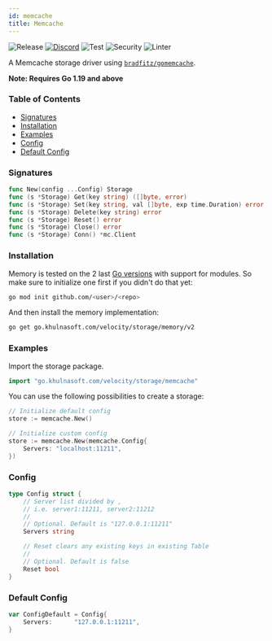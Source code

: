```yaml
---
id: memcache
title: Memcache
---
```


![Release](https://img.shields.io/github/v/tag/khulnasoft/storage?filter=memcache*)
[![Discord](https://img.shields.io/discord/704680098577514527?style=flat&label=%F0%9F%92%AC%20discord&color=00ACD7)](https://khulnasoft.com/discord)
![Test](https://img.shields.io/github/actions/workflow/status/khulnasoft/storage/test-memcache.yml?label=Tests)
![Security](https://img.shields.io/github/actions/workflow/status/khulnasoft/storage/gosec.yml?label=Security)
![Linter](https://img.shields.io/github/actions/workflow/status/khulnasoft/storage/linter.yml?label=Linter)

A Memcache storage driver using [`bradfitz/gomemcache`](https://github.com/bradfitz/gomemcache).

**Note: Requires Go 1.19 and above**

### Table of Contents
- [Signatures](#signatures)
- [Installation](#installation)
- [Examples](#examples)
- [Config](#config)
- [Default Config](#default-config)

### Signatures
```go
func New(config ...Config) Storage
func (s *Storage) Get(key string) ([]byte, error)
func (s *Storage) Set(key string, val []byte, exp time.Duration) error
func (s *Storage) Delete(key string) error
func (s *Storage) Reset() error
func (s *Storage) Close() error
func (s *Storage) Conn() *mc.Client
```

### Installation
Memory is tested on the 2 last [Go versions](https://golang.org/dl/) with support for modules. So make sure to initialize one first if you didn't do that yet:
```bash
go mod init github.com/<user>/<repo>
```
And then install the memory implementation:
```bash
go get go.khulnasoft.com/velocity/storage/memory/v2
```

### Examples
Import the storage package.
```go
import "go.khulnasoft.com/velocity/storage/memcache"
```

You can use the following possibilities to create a storage:
```go
// Initialize default config
store := memcache.New()

// Initialize custom config
store := memcache.New(memcache.Config{
	Servers: "localhost:11211",
})
```

### Config
```go
type Config struct {
	// Server list divided by ,
	// i.e. server1:11211, server2:11212
	//
	// Optional. Default is "127.0.0.1:11211"
	Servers string

	// Reset clears any existing keys in existing Table
	//
	// Optional. Default is false
	Reset bool
}
```

### Default Config
```go
var ConfigDefault = Config{
	Servers:      "127.0.0.1:11211",
}
```
